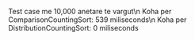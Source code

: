 Test case me 10,000 anetare te vargut\n
Koha per ComparisonCountingSort: 539 miliseconds\n
Koha per DistributionCountingSort: 0 miliseconds
